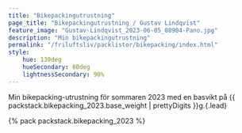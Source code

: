 ```yaml
---
title: "Bikepackingutrustning"
page_title: "Bikepackingutrustning / Gustav Lindqvist"
feature_image: "Gustav-Lindqvist_2023-06-05_08904-Pano.jpg" 
description: "Min bikepackingutrustning"
permalink: "/friluftsliv/packlistor/bikepacking/index.html"
style:
    hue: 130deg
    hueSecondary: 80deg
    lightnessSecondary: 90%
---
```


Min bikepacking-utrustning för sommaren 2023 med en basvikt på {{ packstack.bikepacking_2023.base_weight | prettyDigits }}g.{.lead}
 
{% pack packstack.bikepacking_2023 %}
